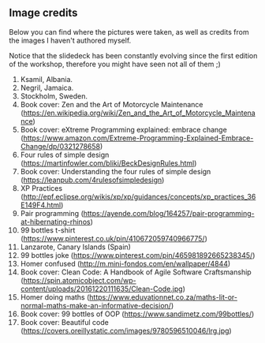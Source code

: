 ## Image credits

Below you can find where the pictures were taken, as well as credits from the images I haven't authored myself.

Notice that the slidedeck has been constantly evolving since the first edition of the workshop, therefore you might have seen not all of them ;)

1. Ksamil, Albania.
2. Negril, Jamaica.
3. Stockholm, Sweden.
4. Book cover: Zen and the Art of Motorcycle Maintenance (https://en.wikipedia.org/wiki/Zen_and_the_Art_of_Motorcycle_Maintenance)
5. Book cover: eXtreme Programming explained: embrace change
(https://www.amazon.com/Extreme-Programming-Explained-Embrace-Change/dp/0321278658)
6. Four rules of simple design
(https://martinfowler.com/bliki/BeckDesignRules.html)
7. Book cover: Understanding the four rules of simple design
(https://leanpub.com/4rulesofsimpledesign)
8. XP Practices (http://epf.eclipse.org/wikis/xp/xp/guidances/concepts/xp_practices_36E149F4.html)
9. Pair programming
(https://ayende.com/blog/164257/pair-programming-at-hibernating-rhinos)
10. 99 bottles t-shirt (https://www.pinterest.co.uk/pin/410672059740966775/)
11. Lanzarote, Canary Islands (Spain)
12. 99 bottles joke (https://www.pinterest.com/pin/465981892665238345/)
13. Homer confused (http://m.mini-fondos.com/en/wallpaper/4844)
14. Book cover: Clean Code: A Handbook of Agile Software Craftsmanship (https://spin.atomicobject.com/wp-content/uploads/20161220111635/Clean-Code.jpg)
15. Homer doing maths (https://www.eduvationnet.co.za/maths-lit-or-normal-maths-make-an-informative-decision/)
16. Book cover: 99 bottles of OOP (https://www.sandimetz.com/99bottles/)
17. Book cover: Beautiful code (https://covers.oreillystatic.com/images/9780596510046/lrg.jpg)
